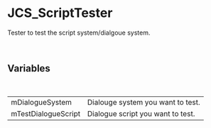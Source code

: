 <!--
   - $File: JCS_ScriptTester.html $
   - $Date: 2018-10-01 20:00:51 $
   - $Revision: $
   - $Creator: Jen-Chieh Shen $
   - $Notice: See LICENSE.txt for modification and distribution information
   -                   Copyright © 2018 by Shen, Jen-Chieh $
-->


<div id="content-header">
  <h1>JCS_ScriptTester</h1>
</div>

<p>
  Tester to test the script system/dialgoue system.
</p>


<br/>
<h2>Variables</h2>
<br/>

<table>
  <tr>
    <td>mDialogueSystem</td>
    <td>Dialouge system you want to test.</td>
  </tr>
  <tr>
    <td>mTestDialogueScript</td>
    <td>Dialogue script you want to test.</td>
  </tr>
</table>
